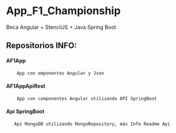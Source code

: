# App_F1_Championship
 Beca Angular + StencilJS + Java Spring Boot
 
## Repositorios INFO:

#### AF1App
     
        App con omponentes Angular y Json  
        
#### AF1AppApiRest
     
        App con componentes Angular utilizando API SpringBoot        
        
#### Api SpringBoot
    
       Api MongoDB utilizando MongoRepository, más Info Readme Api
